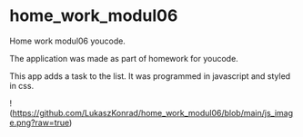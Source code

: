 # home_work_modul06
Home work modul06 youcode.


The application was made as part of homework for youcode.

This app adds a task to the list. It was programmed in javascript and styled in css.

!(https://github.com/LukaszKonrad/home_work_modul06/blob/main/js_image.png?raw=true)



